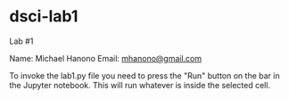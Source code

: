 # dsci-lab1
Lab #1

Name: Michael Hanono
Email: mhanono@gmail.com

To invoke the lab1.py file you need to press the "Run" button on the bar in the Jupyter notebook. This will run whatever is inside the selected cell. 
